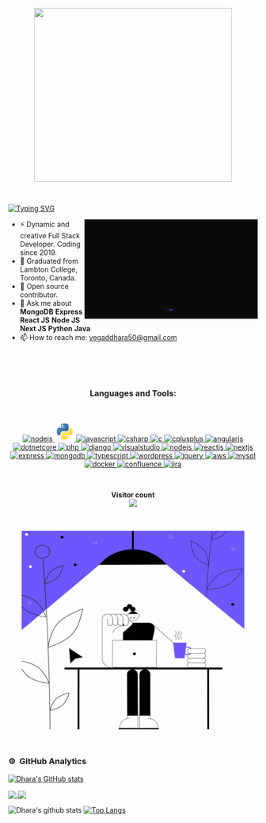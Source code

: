 <!-- - 👋 Hi, I’m @DharaVegad
- 👀 I’m interested in ...
- 🌱 I’m currently learning ...
- 💞️ I’m looking to collaborate on ...
- 📫 How to reach me ...

<!---
DharaVegad/DharaVegad is a ✨ special ✨ repository because its `README.md` (this file) appears on your GitHub profile.
You can click the Preview link to take a look at your changes.
--->
 
 
 
 
 <link rel="stylesheet" href="https://cdn.jsdelivr.net/gh/devicons/devicon@v2.14.0/devicon.min.css">



<p align="center">
   <img align="center" src="https://github.com/DharaVegad/DharaVegad/blob/main/header_gif.gif?raw=true" width="400" height="350" border-radius=50%;/>
</p><br>

[![Typing SVG](https://readme-typing-svg.demolab.com?font=Carter+One&size=30&pause=1000&color=061E79&width=435&height=55&lines=Hello+%F0%9F%91%8B+I'm+Dhara+Vegad+%F0%9F%98%84)](https://git.io/typing-svg)

  <p align="right">
   <img align="right" src="https://github.com/DharaVegad/DharaVegad/blob/main/giphy_5.gif?raw=true" width="350" height="200" border-radius=50%;/>
  </p>
  
- ⚡ Dynamic and creative Full Stack Developer. Coding since 2019.
- 🌱 Graduated from  Lambton College, Toronto, Canada.
- 👯 Open source contributor.
- 💬 Ask me about **MongoDB** **Express** **React JS** **Node JS** **Next JS** **Python** **Java**
- 📫 How to reach me: vegaddhara50@gmail.com

<br>
<br><br><h3 align="center">Languages and Tools:</h3><br>

<p align="center"> 
  <a href="https://www.oracle.com/java/" target="_blank"> 
    <img src="https://cdn.jsdelivr.net/gh/devicons/devicon/icons/java/java-original-wordmark.svg" alt="nodejs" width="40" height="40"/>
  </a>
  <a href="https://www.python.org" target="_blank"> 
    <img src="https://raw.githubusercontent.com/devicons/devicon/master/icons/python/python-original.svg" alt="python" width="40" height="40"/>
  </a>
  <a href="https://www.javascript.com/" target="_blank"> 
    <img src="https://cdn.jsdelivr.net/gh/devicons/devicon/icons/javascript/javascript-original.svg" alt="javascript" width="40" height="40"/>
  </a>
  <a href="" target="_blank"> 
    <img src="https://cdn.jsdelivr.net/gh/devicons/devicon/icons/csharp/csharp-original.svg" alt="csharp" width="40" height="40"/>
  </a>
  <a href="" target="_blank"> 
    <img src="https://cdn.jsdelivr.net/gh/devicons/devicon/icons/c/c-original.svg" alt="c" width="40" height="40"/>
  </a>
  <a href="" target="_blank"> 
    <img src="https://cdn.jsdelivr.net/gh/devicons/devicon/icons/cplusplus/cplusplus-original.svg" alt="cplusplus" width="40" height="40"/>
  </a>
  <a href="https://angular.io/" target="_blank"> 
    <img src="https://cdn.jsdelivr.net/gh/devicons/devicon/icons/angularjs/angularjs-original.svg" alt="angularjs" width="40" height="40"/>
  </a>
  <a href="" target="_blank"> 
    <img src="https://cdn.jsdelivr.net/gh/devicons/devicon/icons/dotnetcore/dotnetcore-original.svg" alt="dotnetcore" width="40" height="40"/>
  </a>
  <a href="https://www.php.net/" target="_blank"> 
    <img src="https://cdn.jsdelivr.net/gh/devicons/devicon/icons/php/php-original.svg" alt="php" width="40" height="40"/>
  </a>
  <a href="https://www.djangoproject.com/" target="_blank"> 
    <img src="https://cdn.jsdelivr.net/gh/devicons/devicon/icons/django/django-plain.svg" alt="django" width="40" height="40"/>
  </a>
  <a href="https://visualstudio.microsoft.com/" target="_blank"> 
    <img src="https://cdn.jsdelivr.net/gh/devicons/devicon/icons/visualstudio/visualstudio-plain.svg" alt="visualstudio" width="40" height="40"/>
  </a>
  <a href="https://nodejs.dev/" target="_blank"> 
    <img src="https://cdn.jsdelivr.net/gh/devicons/devicon/icons/nodejs/nodejs-original.svg" alt="nodejs" width="40" height="40"/>
  </a>
  <a href="https://reactjs.org/" target="_blank"> 
    <img src="https://cdn.jsdelivr.net/gh/devicons/devicon/icons/react/react-original.svg" alt="reactjs" width="40" height="40"/> 
  </a> 
  <a href="https://nextjs.org/" target="_blank"> 
    <img src="https://cdn.jsdelivr.net/gh/devicons/devicon/icons/nextjs/nextjs-original-wordmark.svg" alt="nextjs" width="40" height="40"/> 
  </a>  
  <a href="https://expressjs.com/" target="_blank"> 
    <img src="https://cdn.jsdelivr.net/gh/devicons/devicon/icons/express/express-original.svg"  alt="express" width="40" height="40"/> 
  </a>
  <a href="https://www.mongodb.com/" target="_blank"> 
    <img src="https://cdn.jsdelivr.net/gh/devicons/devicon/icons/mongodb/mongodb-original.svg" alt="mongodb" width="40" height="40"/> 
  </a> 
  <a href="typescriptlang.org" target="_blank"> 
    <img src="https://cdn.jsdelivr.net/gh/devicons/devicon/icons/typescript/typescript-original.svg" alt="typescript" width="40" height="40"/> 
  </a>
  <a href="https://wordpress.com/" target="_blank"> 
    <img src="https://cdn.jsdelivr.net/gh/devicons/devicon/icons/wordpress/wordpress-original.svg" alt="wordpress" width="40" height="40"/> 
  </a>
  <a href="https://jquery.com/" target="_blank"> 
    <img src="https://cdn.jsdelivr.net/gh/devicons/devicon/icons/jquery/jquery-plain-wordmark.svg" alt="jquery" width="40" height="40"/> 
  </a>
  <a href="https://aws.amazon.com/" target="_blank"> 
    <img src="https://cdn.jsdelivr.net/gh/devicons/devicon/icons/amazonwebservices/amazonwebservices-original-wordmark.svg" alt="aws" width="40" height="40"/> 
  </a>
  <a href="https://www.mysql.com/" target="_blank"> 
    <img src="https://cdn.jsdelivr.net/gh/devicons/devicon/icons/mysql/mysql-original-wordmark.svg" alt="mysql" width="40" height="40"/> 
  </a>
  <a href="https://www.mysql.com/" target="_blank"> 
    <img src="https://cdn.jsdelivr.net/gh/devicons/devicon/icons/docker/docker-plain-wordmark.svg" alt="docker" width="40" height="40"/> 
  </a>
  <a href="" target="_blank"> 
    <img src="https://cdn.jsdelivr.net/gh/devicons/devicon/icons/confluence/confluence-original.svg" alt="confluence" width="40" height="40"/>
  </a>
  <a href="https://www.atlassian.com/software/jira" target="_blank"> 
    <img src="https://cdn.jsdelivr.net/gh/devicons/devicon/icons/jira/jira-original-wordmark.svg" alt="jira" width="40" height="40"/>
  </a>
  </p><br>
  
  <p align="center"> 
  <b>Visitor count</b><br>
  <img src="https://profile-counter.glitch.me/DharaVegad/count.svg" />
  </p><br>

  <p align="center">
   <img align="center" alt="GIF" src="https://github.com/DharaVegad/DharaVegad/blob/main/giphy_2.gif?raw=true" width="450" height="400" /> </p>
  <br>

### ⚙️ &nbsp;GitHub Analytics

[![Dhara's GitHub stats](https://github-readme-stats.vercel.app/api?username=DharaVegad&theme=radical)](https://github.com/DharaVegad/github-readme-stats)

<a href="https://github.com/DharaVegad/github-readme-stats">
  <img align="center" src="https://github-readme-stats.vercel.app/api/pin/?username=DharaVegad&repo=github-readme-stats" />
</a>
<a href="https://github.com/DharaVegad/convoychat">
  <img align="center" src="https://github-readme-stats.vercel.app/api/pin/?username=DharaVegad&repo=convoychat" />
</a> 

![Dhara's github stats](https://github-readme-stats.vercel.app/api?username=DharaVegad&show_icons=true&theme=radical&show_owner=true)
[![Top Langs](https://github-readme-stats.vercel.app/api/top-langs/?username=DharaVegad&layout=compact)](https://github.com/DharaVegad/github-readme-stats)

<!-- <p align="center"> 
<a href="https://github.com/DharaVegad">
  <img height="200em" src="https://github-readme-stats.vercel.app/api?username=DharaVegad&show_icons=true&theme=radical&show_owner=true"/>
  <img height="200em" src="https://github-readme-stats.vercel.app/api/top-langs/?username=DharaVegad&hide=TeX&layout=compact&theme=algolia"/>
 </a>
</p>  -->

<!-- <p align="center"> <img src="https://github-readme-stats.vercel.app/api?username=DharaVegad&show_icons=true&theme=gotham&count_private=true&default=false" alt="DharaVegad" /> -->
<!--  <img height="200em" src="https://github-readme-stats.vercel.app/api?username=DharaVegad&show_icons=true&theme=algolia&include_all_commits=true&count_private=true" alt="DharaVegad"/> -->
<!-- <img height="200em" src="https://github-readme-stats.vercel.app/api?username=DharaVegad&count_private=true&theme=algolia&show_icons=true&include_all_commits=true" alt="DharaVegad"/>  -->
<!--   <img height="180em" src="https://github-readme-stats-eight-theta.vercel.app/api/top-langs/?username=DharaVegad&layout=compact&langs_count=8&theme=algolia"/> -->
<!-- ![Top Langs](https://github-readme-stats.vercel.app/api/top-langs/?username=DharaVegad&hide=TeX&layout=compact) -->

